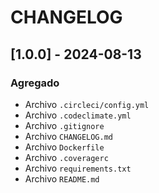 # CHANGELOG

## [1.0.0] - 2024-08-13

### Agregado
- Archivo `.circleci/config.yml`
- Archivo `.codeclimate.yml`
- Archivo `.gitignore`
- Archivo `CHANGELOG.md`
- Archivo `Dockerfile`
- Archivo `.coveragerc`
- Archivo `requirements.txt`
- Archivo `README.md`
